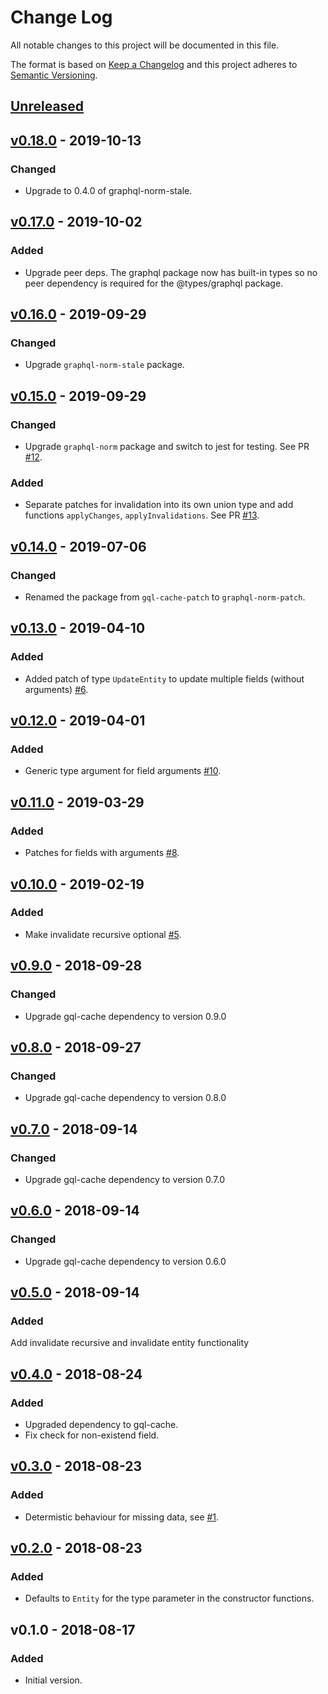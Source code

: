 # Change Log

All notable changes to this project will be documented in this file.

The format is based on [Keep a Changelog](http://keepachangelog.com/)
and this project adheres to [Semantic Versioning](http://semver.org/).

## [Unreleased](https://github.com/dividab/graphql-norm-patch/compare/v0.18.0...master)

## [v0.18.0](https://github.com/dividab/graphql-norm-patch/compare/v0.17.0...v0.18.0) - 2019-10-13

### Changed

- Upgrade to 0.4.0 of graphql-norm-stale.

## [v0.17.0](https://github.com/dividab/graphql-norm-patch/compare/v0.16.0...v0.17.0) - 2019-10-02

### Added

- Upgrade peer deps. The graphql package now has built-in types so no peer dependency is required for the @types/graphql package.

## [v0.16.0](https://github.com/dividab/graphql-norm-patch/compare/v0.15.0...v0.16.0) - 2019-09-29

### Changed

- Upgrade `graphql-norm-stale` package.

## [v0.15.0](https://github.com/dividab/graphql-norm-patch/compare/v0.14.0...v0.15.0) - 2019-09-29

### Changed

- Upgrade `graphql-norm` package and switch to jest for testing. See PR [#12](https://github.com/dividab/graphql-norm-patch/pull/12).

### Added

- Separate patches for invalidation into its own union type and add functions `applyChanges`, `applyInvalidations`. See PR [#13](https://github.com/dividab/graphql-norm-patch/pull/13).

## [v0.14.0](https://github.com/dividab/graphql-norm-patch/compare/v0.13.0...v0.14.0) - 2019-07-06

### Changed

- Renamed the package from `gql-cache-patch` to `graphql-norm-patch`.

## [v0.13.0](https://github.com/dividab/graphql-norm-patch/compare/v0.12.0...v0.13.0) - 2019-04-10

### Added

- Added patch of type `UpdateEntity` to update multiple fields (without arguments) [#6](https://github.com/dividab/graphql-norm-patch/issues/6).

## [v0.12.0](https://github.com/dividab/graphql-norm-patch/compare/v0.11.0...v0.12.0) - 2019-04-01

### Added

- Generic type argument for field arguments [#10](https://github.com/dividab/graphql-norm-patch/pull/10).

## [v0.11.0](https://github.com/dividab/graphql-norm-patch/compare/v0.10.0...v0.11.0) - 2019-03-29

### Added

- Patches for fields with arguments [#8](https://github.com/dividab/graphql-norm-patch/pull/8).

## [v0.10.0](https://github.com/dividab/graphql-norm-patch/compare/v0.9.0...v0.10.0) - 2019-02-19

### Added

- Make invalidate recursive optional [#5](https://github.com/dividab/graphql-norm-patch/pull/5).

## [v0.9.0](https://github.com/dividab/graphql-norm-patch/compare/v0.8.0...v0.9.0) - 2018-09-28

### Changed

- Upgrade gql-cache dependency to version 0.9.0

## [v0.8.0](https://github.com/dividab/graphql-norm-patch/compare/v0.7.0...v0.8.0) - 2018-09-27

### Changed

- Upgrade gql-cache dependency to version 0.8.0

## [v0.7.0](https://github.com/dividab/graphql-norm-patch/compare/v0.6.0...v0.7.0) - 2018-09-14

### Changed

- Upgrade gql-cache dependency to version 0.7.0

## [v0.6.0](https://github.com/dividab/graphql-norm-patch/compare/v0.5.0...v0.6.0) - 2018-09-14

### Changed

- Upgrade gql-cache dependency to version 0.6.0

## [v0.5.0](https://github.com/dividab/graphql-norm-patch/compare/v0.4.0...v0.5.0) - 2018-09-14

### Added

Add invalidate recursive and invalidate entity functionality

## [v0.4.0](https://github.com/dividab/graphql-norm-patch/compare/v0.3.0...v0.4.0) - 2018-08-24

### Added

- Upgraded dependency to gql-cache.
- Fix check for non-existend field.

## [v0.3.0](https://github.com/dividab/graphql-norm-patch/compare/v0.2.0...v0.3.0) - 2018-08-23

### Added

- Determistic behaviour for missing data, see [#1](https://github.com/dividab/graphql-norm-patch/issues/1).

## [v0.2.0](https://github.com/dividab/graphql-norm-patch/compare/v0.1.0...v0.2.0) - 2018-08-23

### Added

- Defaults to `Entity` for the type parameter in the constructor functions.

## v0.1.0 - 2018-08-17

### Added

- Initial version.
